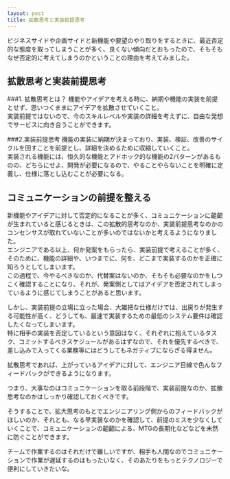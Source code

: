 ```yaml
---
layout: post
title: 拡散思考と実装前提思考
---
```


ビジネスサイドや企画サイドと新機能や要望のやり取りをするときに、最近否定的な態度を取ってしまうことが多く、良くない傾向だとおもったので、そもそもなぜ否定的に考えてしまうのかということの理由を考えてみました。

## 拡散思考と実装前提思考

###1. 拡散思考とは？
機能やアイデアを考える時に、納期や機能の実装を前提とせず、思いつくままにアイデアを拡散させていくこと。  
実装前提ではないので、今のスキルレベルや実装の詳細を考えずに、自由な発想でサービスに向き合うことができます。

###2.実装前提思考
機能の実装に納期が決まっており、実装、検証、改善のサイクルを回すことを前提とし、詳細を決めるために収縮していくこと。  
実装される機能には、恒久的な機能とアドホック的な機能の2パターンがあるものの、どちらにせよ、開発が必要になるので、やることやらないことを明確に定義し、仕様に落とし込むことが必要になる。

## コミュニケーションの前提を整える

新機能やアイデアに対して否定的になることが多く、コミュニケーションに齟齬が生まれていると感じるときは、この拡散的思考なのか、実装前提思考なのかのコンセンサスが取れていないことが多いのではないかと考えるようになりました。  
エンジニアである以上、何か発案をもらったら、実装前提で考えることが多く、そのために、機能の詳細や、いつまでに、何を、どこまで実装するのかを正確に知ろうとしてしまいます。  
この過程で、今やるべきなのか、代替案はないのか、そもそも必要なのかをしつこく確認することになり、それが、発案側としてはアイデアを否定されてしまっているように感じてしまうことがあると思います。  

しかし、実装前提の立場に立った場合、大雑把な仕様だけでは、出戻りが発生する可能性が高く、どうしても、最速で実装するための最低のシステム要件は確認したくなってしまいます。  
特に相手の実装を否定しているという意図はなく、それぞれに抱えているタスク、コミットするべきスケジュールがあるはずなので、それを優先するべきで、差し込みで入ってくる業務等にはどうしてもネガティブにならざる得ません。  

拡散思考であれば、上がっているアイデアに対して、エンジニア目線で色んなフィードバックができるようになります。  

つまり、大事なのはコミュニケーションを取る前段階で、実装前提なのか、拡散思考なのかはしっかり確認しておくべきです。  

そうすることで、拡大思考のもとでエンジニアリング側からのフィードバックがほしいのか、それとも、なる早実装なのかを確認して、前提のミスを少なくしていくことで、コミュニケーションの齟齬による、MTGの長期化などなどを未然に防ぐことができます。  

チームで作業するのはそれだけで難しいですが、相手も人間なのでコミュニケーションで作業が遅延するのはもったいなく、そのあたりをもっとテクノロジーで便利にしていきたいな。
